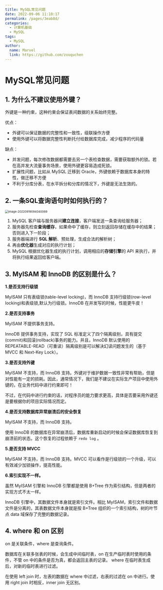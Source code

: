 ```yaml
---
title: MySQL常见问题
date: 2022-09-06 11:10:17
permalink: /pages/3eab8d/
categories:
  - 计算机基础
  - MySQL
tags:
  - MySQL
author: 
  name: Marvel
  link: https://github.com/zouquchen
---
```

# MySQL常见问题

## 1. 为什么不建议使用外键？

外键是一种约束，这种约束会保证表间数据的关系始终完整。

优点：

- 外键可以保证数据的完整性和一致性，级联操作方便
- 使用外键可以将数据完整性判断托付给数据库完成，减少程序的代码量

缺点：

- 并发问题，每次修改数据都需要去另一个表检查数据，需要获取额外的锁。若在高并发大流量事务场景，使用外键更容易造成死锁。
- 扩展性问题，比如从 MySQL 迁移到 Oracle，外键依赖于数据库本身的特性，做迁移不方便
- 不利于分库分表，在水平拆分和分库的情况下，外键是无法生效的。

## 2. 一条SQL查询语句时如何执行的？

<img src="https://studynote-images.oss-cn-hangzhou.aliyuncs.com/mysql-execute.png" alt="image-20220919094040069" style="zoom: 67%;" />

1. MySQL 客户端与服务器间**建立连接**，客户端发送一条查询给服务器；
2. 服务器先检查**查询缓存**，如果命中了缓存，则立刻返回存储在缓存中的结果；否则进入下一阶段；
3. 服务器端进行 **SQL 解析**、预处理，生成合法的解析树；
4. 再由**优化器**生成对应的执行计划；
5. MySQL 根据优化器生成的执行计划，调用相应的**存储引擎**的 API 来执行，并将执行结果返回给客户端。

## 3. MyISAM 和 InnoDB 的区别是什么？

**1.是否支持行级锁**

MyISAM 只有表级锁(table-level locking)，而 InnoDB 支持行级锁(row-level locking)和表级锁,默认为行级锁。InnoDB 在并发写的时候，性能更牛皮！

**2.是否支持事务**

MyISAM 不提供事务支持。

InnoDB 提供事务支持，实现了 SQL 标准定义了四个隔离级别，具有提交(commit)和回滚(rollback)事务的能力。并且，InnoDB 默认使用的 REPEATABLE-READ（可重读）隔离级别是可以解决幻读问题发生的（基于 MVCC 和 Next-Key Lock）。

**3.是否支持外键**

MyISAM 不支持，而 InnoDB 支持。外键对于维护数据一致性非常有帮助，但是对性能有一定的损耗。因此，通常情况下，我们是不建议在实际生产项目中使用外键的，在业务代码中进行约束即可！

不过，在代码中进行约束的话，对程序员的能力要求更高，具体是否要采用外键还是要根据你的项目实际情况而定。

**4.是否支持数据库异常崩溃后的安全恢复**

MyISAM 不支持，而 InnoDB 支持。

使用 InnoDB 的数据库在异常崩溃后，数据库重新启动的时候会保证数据库恢复到崩溃前的状态。这个恢复的过程依赖于 `redo log` 。

**5.是否支持 MVCC**

MyISAM 不支持，而 InnoDB 支持。MVCC 可以看作是行级锁的一个升级，可以有效减少加锁操作，提高性能。

**6.索引实现不一样。**

虽然 MyISAM 引擎和 InnoDB 引擎都是使用 B+Tree 作为索引结构，但是两者的实现方式不太一样。

InnoDB 引擎中，其数据文件本身就是索引文件。相比 MyISAM，索引文件和数据文件是分离的，其表数据文件本身就是按 B+Tree 组织的一个索引结构，树的叶节点 data 域保存了完整的数据记录。

## 4. where 和 on 区别

on 是关联条件，where 是查询条件。

数据库在关联多张表的时候，会生成中间临时表，on 在生产临时表时使用的条件，不管 on 中的条件是否为真，都会返回主表的记录。 where 在临时表生成后，对新的临时表进行过滤。

在使用 left join 时，左表的数据在 where 中过滤，右表的过滤在 on 中进行。使用 right join 时相反，inner join 无区别。
